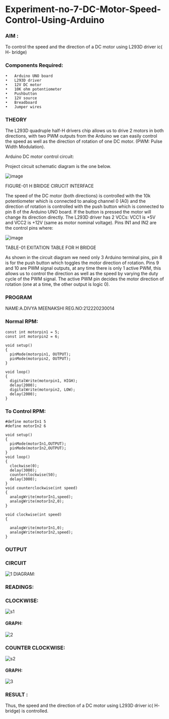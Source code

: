 # Experiment-no-7-DC-Motor-Speed-Control-Using-Arduino

### AIM : 
To control the speed and the direction of a DC motor using L293D driver ic( H- bridge)

### Components Required:
    •	Arduino UNO board
    •	L293D driver
    •	12V DC motor
    •	10K ohm potentiometer
    •	Pushbutton
    •	12V source
    •	Breadboard
    •	Jumper wires
    
### THEORY 
The L293D quadruple half-H drivers chip allows us to drive 2 motors in both directions, with two PWM outputs from the Arduino we can easily control the speed as well as the direction of rotation of one DC motor. (PWM: Pulse Width Modulation).

Arduino DC motor control circuit:

Project circuit schematic diagram is the one below.

![image](https://user-images.githubusercontent.com/36288975/167763051-b230c183-afc5-46f2-ba95-0f95e10dd6c9.png)

FIGURE-01 H BRIDGE CIRUCIT INTERFACE 
 
The speed of the DC motor (both directions) is controlled with the 10k potentiometer which is connected to analog channel 0 (A0) and the direction of rotation is controlled with the push button which is connected to pin 8 of the Arduino UNO board. If the button is pressed the motor will change its direction directly.
The L293D driver has 2 VCCs: VCC1 is +5V and VCC2 is +12V (same as motor nominal voltage). Pins IN1 and IN2 are the control pins where:

![image](https://user-images.githubusercontent.com/36288975/167763120-1421c2c5-8381-49eb-b376-03f6e1113b7a.png)

TABLE-01 EXITATION TABLE FOR H BRIDGE 

As shown in the circuit diagram we need only 3 Arduino terminal pins, pin 8 is for the push button which toggles the motor direction of rotation. Pins 9 and 10 are PWM signal outputs, at any time there is only 1 active PWM, this allows us to control the direction as well as the speed by varying the duty cycle of the PWM signal. The active PWM pin decides the motor direction of rotation (one at a time, the other output is logic 0).

### PROGRAM 
NAME:A.DIVYA MEENAKSHI
REG.NO:212220230014

### Normal RPM:
```
const int motorpin1 = 5;
const int motorpin2 = 6;

void setup()
{
  pinMode(motorpin1, OUTPUT);
  pinMode(motorpin2, OUTPUT);
}

void loop()
{
  digitalWrite(motorpin1, HIGH);
  delay(2000);
  digitalWrite(motorpin2, LOW);
  delay(2000);
}
```
### To Control RPM:
```
#define motorIn1 5
#define motorIn2 6

void setup()
{
  pinMode(motorIn1,OUTPUT);
  pinMode(motorIn2,OUTPUT);
}
void loop()
{
  clockwise(0);
  delay(3000);
  counterclockwise(50);
  delay(3000);
}
void counterclockwise(int speed)
{
  analogWrite(motorIn1,speed);
  analogWrite(motorIn2,0);
}

void clockwise(int speed)
{
  
  analogWrite(motorIn1,0);
  analogWrite(motorIn2,speed);
}
```
### OUTPUT
### CIRCUIT

![1](https://user-images.githubusercontent.com/94226297/198178457-7bb8d1a3-8c65-47ff-a570-80c4e6437d5e.png)
 DIAGRAM:

### READINGS:
### CLOCKWISE:
![s1](https://user-images.githubusercontent.com/94226297/198178505-c73e8343-7da2-406c-9226-4bbf63148ed4.png)


#### GRAPH:
![2](https://user-images.githubusercontent.com/94226297/198178533-1435f643-d4b1-48ca-8283-a3a2d2c34eee.png)


### COUNTER CLOCKWISE:
![s2](https://user-images.githubusercontent.com/94226297/198178573-b68698f2-339c-4c45-90d4-b3edf203ad99.png)

#### GRAPH:
![3](https://user-images.githubusercontent.com/94226297/198178620-06561add-6c48-4d55-98e1-d7b2830742e9.png)


### RESULT :

Thus, the speed and the direction of a DC motor using L293D driver ic( H- bridge) is controlled.
